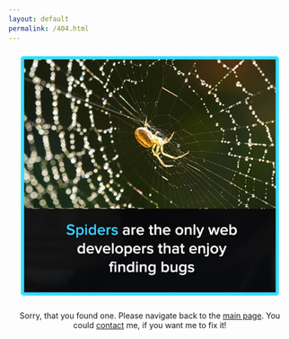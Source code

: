 ```yaml
---
layout: default
permalink: /404.html
---
```


<div style="width: 100%;text-align: center;">
	<img src="/assets/images/404.jpg" alt="404" style="margin:10px;border-radius:5px;">
  <p>Sorry, that you found one. Please navigate back to the <a href="https://guepardoapps.github.io/">main page</a>. You could <a href="mailto:guepardoapps@gmail.com">contact</a> me, if you want me to fix it!</p>
</div>
